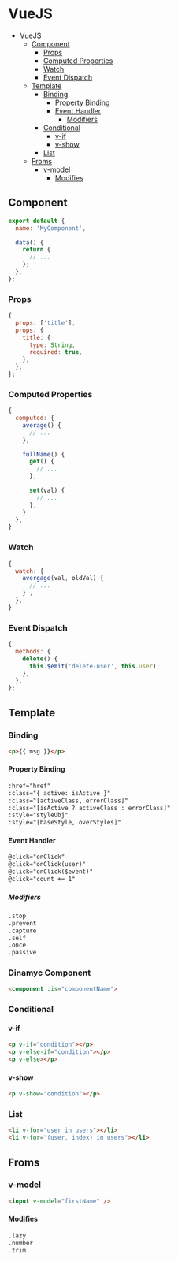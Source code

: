 # VueJS
<!-- TOC -->

- [VueJS](#vuejs)
  - [Component](#component)
    - [Props](#props)
    - [Computed Properties](#computed-properties)
    - [Watch](#watch)
    - [Event Dispatch](#event-dispatch)
  - [Template](#template)
    - [Binding](#binding)
      - [Property Binding](#property-binding)
      - [Event Handler](#event-handler)
        - [Modifiers](#modifiers)
    - [Conditional](#conditional)
      - [v-if](#v-if)
      - [v-show](#v-show)
    - [List](#list)
  - [Froms](#froms)
    - [v-model](#v-model)
      - [Modifies](#modifies)

<!-- /TOC -->
## Component
```js
export default {
  name: 'MyComponent',

  data() {
    return {
      // ...
    };
  },
};
```

### Props
```js
{
  props: ['title'],
  props: {
    title: {
      type: String,
      required: true,
    },
  },
};
```

### Computed Properties
```js
{
  computed: {
    average() {
      // ...
    },

    fullName() {
      get() {
        // ...
      },

      set(val) {
        // ...
      },
    }
  },
}
```
### Watch
```js
{
  watch: {
    avergage(val, oldVal) {
      // ...
    } ,
  },
}
```

### Event Dispatch
```js
{
  methods: {
    delete() {
      this.$emit('delete-user', this.user);
    },
  },
};
```
## Template
### Binding
```html
<p>{{ msg }}</p>
```

#### Property Binding
```html
:href="href"
:class="{ active: isActive }"
:class="[activeClass, errorClass]"
:class="[isActive ? activeClass : errorClass]"
:style="styleObj"
:style="[baseStyle, overStyles]"
```

#### Event Handler
```html
@click="onClick"
@click="onClick(user)"
@click="onClick($event)"
@click="count += 1"
```
##### Modifiers
```html
.stop
.prevent
.capture
.self
.once
.passive
```

### Dinamyc Component
```html
<component :is="componentName">
```

### Conditional
#### v-if
```html
<p v-if="condition"></p>
<p v-else-if="condition"></p>
<p v-else></p>
```

#### v-show
```html
<p v-show="condition"></p>
```

### List
```html
<li v-for="user in users"></li>
<li v-for="(user, index) in users"></li>
```

## Froms
### v-model
```html
<input v-model="firstName" />
```

#### Modifies
```html
.lazy
.number
.trim
```
